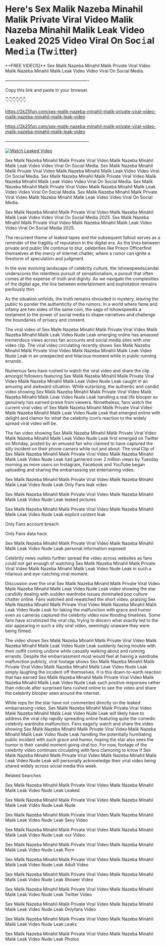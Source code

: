 # Here's Sex Malik Nazeba Minahil Malik Private Viral Video Malik Nazeba Minahil Malik Leak Video Leaked 2025 Video Viral On Soc𝚒al Med𝚒a (Tw𝚒tter)

++FREE VIDEOS]** Sex Malik Nazeba Minahil Malik Private Viral Video Malik Nazeba Minahil Malik Leak Video Video Viral On Social Media.

———————————————————-

Copy this link and paste in your browser.

👇👇👇👇👇👇

https://2k25fun.com/sex-malik-nazeba-minahil-malik-private-viral-video-malik-nazeba-minahil-malik-leak-video

https://2k25fun.com/sex-malik-nazeba-minahil-malik-private-viral-video-malik-nazeba-minahil-malik-leak-video

———————————————————-

[![Watch Leaked Video](https://miro.medium.com/v2/resize:fit:828/format:webp/1*cilzJN44JGOrTw9NJCrNHA.gif "Watch Leaked Video")](https://2k25fun.com/sex-malik-nazeba-minahil-malik-private-viral-video-malik-nazeba-minahil-malik-leak-video)

Sex Malik Nazeba Minahil Malik Private Viral Video Malik Nazeba Minahil Malik Leak Video Video Viral On Social Media. Sex Malik Nazeba Minahil Malik Private Viral Video Malik Nazeba Minahil Malik Leak Video Video Viral On Social Media. Sex Malik Nazeba Minahil Malik Private Viral Video Malik Nazeba Minahil Malik Leak Video Video Viral On Social Media. Sex Malik Nazeba Minahil Malik Private Viral Video Malik Nazeba Minahil Malik Leak Video Video Viral On Social Media. Sex Malik Nazeba Minahil Malik Private Viral Video Malik Nazeba Minahil Malik Leak Video Video Viral On Social Media.

Sex Malik Nazeba Minahil Malik Private Viral Video Malik Nazeba Minahil Malik Leak Video Video Viral On Social Media 2025. Sex Malik Nazeba Minahil Malik Private Viral Video Malik Nazeba Minahil Malik Leak Video Video Viral On Social Media 2025.

The recurrent theme of leaked tapes and the subsequent fallout serves as a reminder of the fragility of reputation in the digital era. As the lines between private and public life continue to blur, celebrities like Prison Officerfind themselves at the mercy of internet chatter, where a rumor can ignite a firestorm of speculation and judgment.

In the ever evolving landscape of celebrity culture, the Ishowspeedscandal underscores the relentless pursuit of sensationalism, a pursuit that often comes at the expense of truth and dignity. As we navigate the complexities of the digital age, the line between entertainment and exploitation remains perilously thin.

As the situation unfolds, the truth remains shrouded in mystery, leaving the public to ponder the authenticity of the rumors. In a world where fame and infamy are two sides of the same coin, the saga of Ishowspeedis a testament to the power of social media to shape narratives and challenge the boundaries of privacy and consent.

The viral video of Sex Malik Nazeba Minahil Malik Private Viral Video Malik Nazeba Minahil Malik Leak Video Nude Leak emerging online has amassed tremendous views across fan accounts and social media sites with one video clip. The viral video circulating recently shows Sex Malik Nazeba Minahil Malik Private Viral Video Malik Nazeba Minahil Malik Leak Video Nude Leak in an unexpected and hilarious moment while in public running errands.

Numerous fans have rushed to watch the viral video and share the clip amongst followers featuring Sex Malik Nazeba Minahil Malik Private Viral Video Malik Nazeba Minahil Malik Leak Video Nude Leak caught in an amusing and awkward situation. While surprising, the authentic and candid video showing Sex Malik Nazeba Minahil Malik Private Viral Video Malik Nazeba Minahil Malik Leak Video Nude Leak handling a real life blooper so genuinely has earned praise from viewers. Nonetheless, fans watch the current viral video of Sex Malik Nazeba Minahil Malik Private Viral Video Malik Nazeba Minahil Malik Leak Video Nude Leak that emerged online with delight and clamor for what the celebrity icon’s reaction to the widely spread viral video will be.

The fan video showing Sex Malik Nazeba Minahil Malik Private Viral Video Malik Nazeba Minahil Malik Leak Video Nude Leak first emerged on Twitter on Monday, posted by an amused fan who claimed to have captured the silly incident on their phone camera while out and about. The viral Clip of Sex Malik Nazeba Minahil Malik Private Viral Video Malik Nazeba Minahil Malik Leak Video Nude Leak had garnered over 2 million views by Tuesday morning as more users on Instagram, Facebook and YouTube began uploading and sharing the embarrassing yet entertaining video.

Sex Malik Nazeba Minahil Malik Private Viral Video Malik Nazeba Minahil Malik Leak Video Nude Leak Only Fans leak video

Sex Malik Nazeba Minahil Malik Private Viral Video Malik Nazeba Minahil Malik Leak Video Nude Leak leaked pictures

Sex Malik Nazeba Minahil Malik Private Viral Video Malik Nazeba Minahil Malik Leak Video Nude Leak explicit content leak

Only Fans account breach

Only Fans data hack

Sex Malik Nazeba Minahil Malik Private Viral Video Malik Nazeba Minahil Malik Leak Video Nude Leak personal information exposed

Celebrity news outlets further spread the video across websites as fans could not get enough of watching Sex Malik Nazeba Minahil Malik Private Viral Video Malik Nazeba Minahil Malik Leak Video Nude Leak in such a hilarious and eye-catching viral moment.

Discussion over the viral Sex Malik Nazeba Minahil Malik Private Viral Video Malik Nazeba Minahil Malik Leak Video Nude Leak video showing the star candidly dealing with sudden wardrobe issues dominated pop culture chatter online. Fans watched and rewatched the short video, praising Sex Malik Nazeba Minahil Malik Private Viral Video Malik Nazeba Minahil Malik Leak Video Nude Leak for taking the malfunction with grace and humor even as cameras captured the celebrity video now flooding timelines. Some fans have scrutinized the viral clip, trying to discern what exactly led to the star appearing in such a silly viral video, seemingly unaware they were being filmed.

The video shows Sex Malik Nazeba Minahil Malik Private Viral Video Malik Nazeba Minahil Malik Leak Video Nude Leak suddenly facing trouble with their outfit coming undone while casually walking about and running errands. Despite the embarrassment most would feel at having a wardrobe malfunction publicly, viral footage shows Sex Malik Nazeba Minahil Malik Private Viral Video Malik Nazeba Minahil Malik Leak Video Nude Leak simply laughing the incident off themselves. It is this down-to-earth reaction that has earned Sex Malik Nazeba Minahil Malik Private Viral Video Malik Nazeba Minahil Malik Leak Video Nude Leak such positive responses rather than ridicule after surprised fans rushed online to see the video and share the celebrity blooper seen around the internet.

While reps for the star have not commented directly on the leaked embarrassing video, Sex Malik Nazeba Minahil Malik Private Viral Video Malik Nazeba Minahil Malik Leak Video Nude Leak will likely have to address the viral clip rapidly spreading online featuring quite the comedic celebrity wardrobe malfunction. Fans eagerly watch and share the video showing Sex Malik Nazeba Minahil Malik Private Viral Video Malik Nazeba Minahil Malik Leak Video Nude Leak handling the potentially humiliating public incident with such grace and humor, hoping the star also sees the humor in their candid moment going viral too. For now, footage of the celebrity video continues circulating with fans clamoring to know if Sex Malik Nazeba Minahil Malik Private Viral Video Malik Nazeba Minahil Malik Leak Video Nude Leak will personally acknowledge their viral video being shared widely across social media this week.

Related Searches

Sex Malik Nazeba Minahil Malik Private Viral Video Malik Nazeba Minahil Malik Leak Video Nude Leak Leaked

Sex Malik Nazeba Minahil Malik Private Viral Video Malik Nazeba Minahil Malik Leak Video Nude Leak Nude

Sex Malik Nazeba Minahil Malik Private Viral Video Malik Nazeba Minahil Malik Leak Video Nude Leak Sexy Video

Sex Malik Nazeba Minahil Malik Private Viral Video Malik Nazeba Minahil Malik Leak Video Nude Leak xxx Video

Sex Malik Nazeba Minahil Malik Private Viral Video Malik Nazeba Minahil Malik Leak Video Nude Leak Porn

Sex Malik Nazeba Minahil Malik Private Viral Video Malik Nazeba Minahil Malik Leak Video Nude Leak Adult Video

Sex Malik Nazeba Minahil Malik Private Viral Video Malik Nazeba Minahil Malik Leak Video Nude Leak Shower Video

Sex Malik Nazeba Minahil Malik Private Viral Video Malik Nazeba Minahil Malik Leak Video Nude Leak Twitter Video

Sex Malik Nazeba Minahil Malik Private Viral Video Malik Nazeba Minahil Malik Leak Video Nude Leak Onlyfans Video

Sex Malik Nazeba Minahil Malik Private Viral Video Malik Nazeba Minahil Malik Leak Video Nude Leak Leaks

Sex Malik Nazeba Minahil Malik Private Viral Video Malik Nazeba Minahil Malik Leak Video Nude Leak Photos